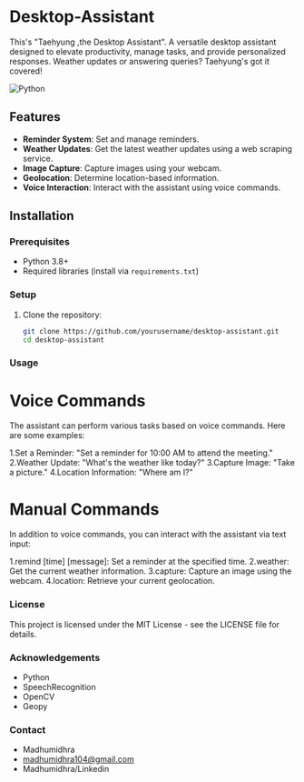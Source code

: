 # Desktop-Assistant
This's "Taehyung ,the Desktop Assistant". A versatile desktop assistant designed to elevate productivity, manage tasks, and provide personalized responses. Weather updates or answering queries? Taehyung's got it covered!

![Python](https://img.shields.io/badge/Python-3.8%2B-blue)

## Features

- **Reminder System**: Set and manage reminders.
- **Weather Updates**: Get the latest weather updates using a web scraping service.
- **Image Capture**: Capture images using your webcam.
- **Geolocation**: Determine location-based information.
- **Voice Interaction**: Interact with the assistant using voice commands.

## Installation

### Prerequisites

- Python 3.8+
- Required libraries (install via `requirements.txt`)

### Setup

1. Clone the repository:

   ```bash
   git clone https://github.com/yourusername/desktop-assistant.git
   cd desktop-assistant

### Usage


# Voice Commands
The assistant can perform various tasks based on voice commands. Here are some examples:

1.Set a Reminder: "Set a reminder for 10:00 AM to attend the meeting."
2.Weather Update: "What's the weather like today?"
3.Capture Image: "Take a picture."
4.Location Information: "Where am I?"


# Manual Commands
In addition to voice commands, you can interact with the assistant via text input:

1.remind [time] [message]: Set a reminder at the specified time.
2.weather: Get the current weather information.
3.capture: Capture an image using the webcam.
4.location: Retrieve your current geolocation.


### License
This project is licensed under the MIT License - see the LICENSE file for details.

### Acknowledgements
 - Python
 - SpeechRecognition
 - OpenCV
 - Geopy

### Contact
 - Madhumidhra
 - madhumidhra104@gmail.com
 - Madhumidhra/Linkedin

